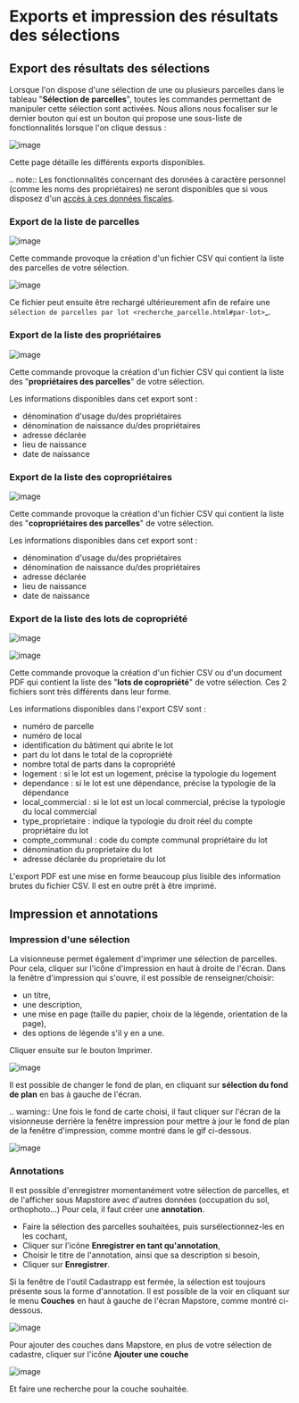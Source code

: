 # Exports et impression des résultats des sélections

## Export des résultats des sélections

Lorsque l'on dispose d'une sélection de une ou plusieurs parcelles dans le tableau "**Sélection de parcelles**", toutes les commandes permettant de manipuler cette sélection sont activées. Nous allons nous focaliser sur le dernier bouton qui est un bouton qui propose une sous-liste de fonctionnalités lorsque l'on clique dessus :

![image](./images/export_selection_menu.png)

Cette page détaille les différents exports disponibles.

.. note::
  Les fonctionnalités concernant des données à caractère personnel (comme les noms des propriétaires) ne seront disponibles que si vous disposez d'un [accès à ces données fiscales](../preambule/#controleniveauaccesdonneesfiscales).

### Export de la liste de parcelles

![image](./images/export_selection_parcelles.png)

Cette commande provoque la création d'un fichier CSV qui contient la liste des parcelles de votre sélection.

![image](./images/export_selection_csv.png)

Ce fichier peut ensuite être rechargé ultérieurement afin de refaire une `sélection de parcelles par lot <recherche_parcelle.html#par-lot>`_.

### Export de la liste des propriétaires

![image](./images/export_selection_proprietaires.png)

Cette commande provoque la création d'un fichier CSV qui contient la liste des "**propriétaires des parcelles**" de votre sélection.

Les informations disponibles dans cet export sont :

- dénomination d'usage du/des propriétaires
- dénomination de naissance du/des propriétaires
- adresse déclarée
- lieu de naissance
- date de naissance

### Export de la liste des copropriétaires

![image](./images/export_selection_coproprietaires.png)

Cette commande provoque la création d'un fichier CSV qui contient la liste des "**copropriétaires des parcelles**" de votre sélection.

Les informations disponibles dans cet export sont :

- dénomination d'usage du/des propriétaires
- dénomination de naissance du/des propriétaires
- adresse déclarée
- lieu de naissance
- date de naissance

### Export de la liste des lots de copropriété

![image](./images/export_selection_lots_copro.png)

![image](./images/export_selection_lots_copro_formats.png)

Cette commande provoque la création d'un fichier CSV ou d'un document PDF qui contient la liste des "**lots de copropriété**" de votre sélection.
Ces 2 fichiers sont très différents dans leur forme.

Les informations disponibles dans l'export CSV sont :

- numéro de parcelle
- numéro de local
- identification du bâtiment qui abrite le lot
- part du lot dans le total de la copropriété
- nombre total de parts dans la copropriété
- logement : si le lot est un logement, précise la typologie du logement
- dependance : si le lot est une dépendance, précise la typologie de la dépendance
- local_commercial : si le lot est un local commercial, précise la typologie du local commercial
- type_proprietaire : indique la typologie du droit réel du compte propriétaire du lot
- compte_communal : code du compte communal propriétaire du lot
- dénomination du proprietaire du lot
- adresse déclarée du proprietaire du lot

L'export PDF est une mise en forme beaucoup plus lisible des information brutes du fichier CSV. Il est en outre prêt à être imprimé.

## Impression et annotations

### Impression d'une sélection

La visionneuse permet également d'imprimer une sélection de parcelles.
Pour cela, cliquer sur l'icône d'impression en haut à droite de l'écran.
Dans la fenêtre d'impression qui s'ouvre, il est possible de renseigner/choisir:

- un titre,
- une description,
- une mise en page (taille du papier, choix de la légende, orientation de la page),
- des options de légende s'il y en a une.

Cliquer ensuite sur le bouton Imprimer.

![image](./images/impression.gif)

Il est possible de changer le fond de plan, en cliquant sur  **sélection du fond de plan** en bas à gauche de l'écran.

.. warning::
  Une fois le fond de carte choisi, il faut cliquer sur l'écran de la visionneuse derrière la fenêtre impression pour mettre à jour le fond de plan de la fenêtre d'impression, comme montré dans le gif ci-dessous.

![image](./images/impression_fond.gif)

### Annotations

Il est possible d'enregistrer momentanément votre sélection de parcelles, et de l'afficher sous Mapstore avec d'autres données (occupation du sol, orthophoto...)
Pour cela, il faut créer une **annotation**.

- Faire la sélection des parcelles souhaitées, puis sursélectionnez-les en les cochant,
- Cliquer sur l'icône **Enregistrer en tant qu'annotation**,
- Choisir le titre de l'annotation, ainsi que sa description si besoin,
- Cliquer sur **Enregistrer**.

Si la fenêtre de l'outil Cadastrapp est fermée, la sélection est toujours présente sous la forme d'annotation.
Il est possible de la voir en cliquant sur le menu **Couches** en haut à gauche de l'écran Mapstore, comme montré ci-dessous.

![image](./images/annotation2.gif)

Pour ajouter des couches dans Mapstore, en plus de votre sélection de cadastre, cliquer sur l'icône **Ajouter une couche**

![image](./images/ajouter_couche.PNG)

Et faire une recherche pour la couche souhaitée.